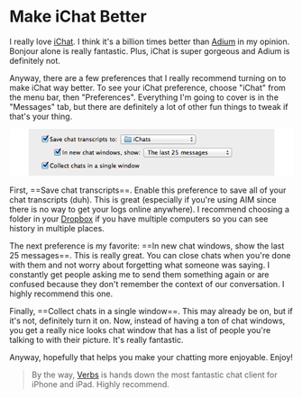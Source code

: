 # Make iChat Better

I really love [iChat](http://www.apple.com/macosx/apps/all.html#ichat). I think it's a billion times better than [Adium](http://adium.im/) <span class="gray">in my opinion</span>. Bonjour alone is really fantastic. Plus, iChat is super gorgeous and Adium is definitely not.

Anyway, there are a few preferences that I really recommend turning on to make iChat way better. To see your iChat preference, choose "iChat" from the menu bar, then "Preferences". Everything I'm going to cover is in the "Messages" tab, but there are definitely a lot of other fun things to tweak if that's your thing.

![iChat Preferences](0X0x0b43191a3I1X023y0F3T1g0v1H0i.png)

First, ==Save chat transcripts==. Enable this preference to save all of your chat transcripts (duh). This is great (especially if you're using AIM since there is no way to get your logs online anywhere). I recommend choosing a folder in your [Dropbox](https://www.dropbox.com/referrals/NTY3Nzk3OQ) if you have multiple computers so you can see history in multiple places.

The next preference is my favorite: ==In new chat windows, show the last 25 messages==. This is really great. You can close chats when you're done with them and not worry about forgetting what someone was saying. I constantly get people asking me to send them something again or are confused because they don't remember the context of our conversation. I highly recommend this one.

Finally, ==Collect chats in a single window==. This may already be on, but if it's not, definitely turn it on. Now, instead of having a ton of chat windows, you get a really nice looks chat window that has a list of people you're talking to with their picture. It's really fantastic.

Anyway, hopefully that helps you make your chatting more enjoyable. Enjoy!

> By the way, [Verbs](http://verbs.im/) is hands down the most fantastic chat client for iPhone and iPad. Highly recommend.